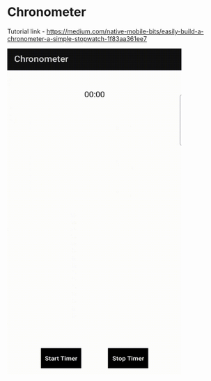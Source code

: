 # Chronometer


Tutorial link - https://medium.com/native-mobile-bits/easily-build-a-chronometer-a-simple-stopwatch-1f83aa361ee7


<img src="https://github.com/droid-lover/Chronometer/raw/master/images/chronometer.gif" width="400" height="750" />
